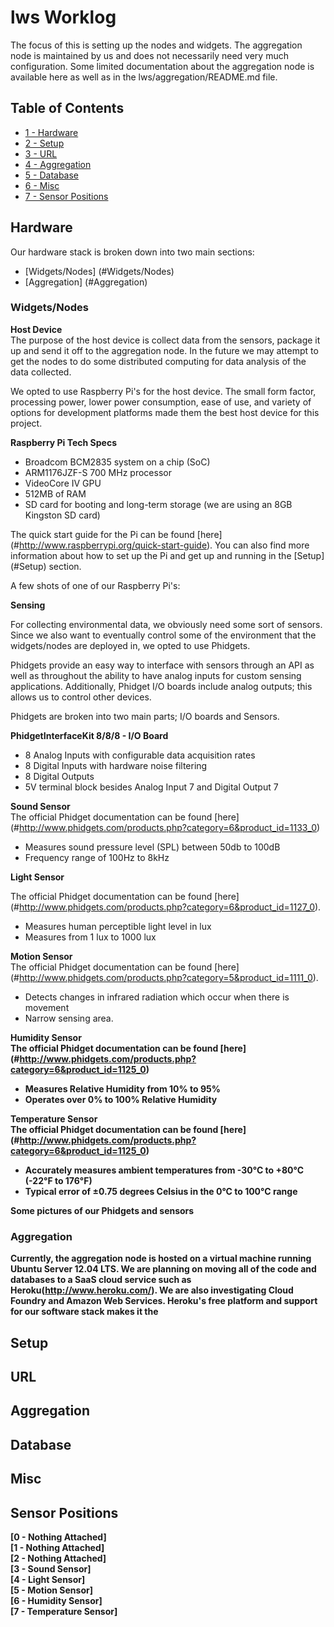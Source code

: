 
lws Worklog
========

The focus of this is setting up the nodes and widgets. The aggregation node is maintained by us and does not necessarily need very much configuration. Some limited documentation about the aggregation node is available here as well as in the lws/aggregation/README.md file.

Table of Contents
-----
* [1 - Hardware](#hardware)
* [2 - Setup](#setup)
* [3 - URL](#URL)
* [4 - Aggregation](#aggregation)
* [5 - Database](#database)
* [6 - Misc](#misc)
* [7 - Sensor Positions](#sensor-positions)

Hardware
------------

Our hardware stack is broken down into two main sections:
* [Widgets/Nodes] (#Widgets/Nodes)
* [Aggregation] (#Aggregation)

### Widgets/Nodes

<b>Host Device</b><br/>
The purpose of the host device is collect data from the sensors, package it up and send it off to the aggregation node. In the future we may attempt to get the nodes to do some distributed computing for data analysis of the data collected. <br/>

We opted to use Raspberry Pi's for the host device. The small form factor, processing power, lower power consumption, ease of use, and variety of options for development platforms made them the best host device for this project. <br/>

<b>Raspberry Pi Tech Specs</b><br/>
* Broadcom BCM2835 system on a chip (SoC)
* ARM1176JZF-S 700 MHz processor
* VideoCore IV GPU
* 512MB of RAM
* SD card for booting and long-term storage (we are using an 8GB Kingston SD card)<br/>

The quick start guide for the Pi can be found [here] (#http://www.raspberrypi.org/quick-start-guide). You can also find more information about how to set up the Pi and get up and running in the [Setup] (#Setup) section.<br/>

A few shots of one of our Raspberry Pi's:


<b>Sensing</b><br/>

For collecting environmental data, we obviously need some sort of sensors. Since we also want to eventually control some of the environment that the widgets/nodes are deployed in, we opted to use Phidgets.<br/>

Phidgets provide an easy way to interface with sensors through an API as well as throughout the ability to have analog inputs for custom sensing applications. Additionally, Phidget I/O boards include analog outputs; this allows us to control other devices. <br/>

Phidgets are broken into two main parts; I/O boards and Sensors. <br/>

<b>PhidgetInterfaceKit 8/8/8 - I/O Board </b><br/>
* 8 Analog Inputs with configurable data acquisition rates
* 8 Digital Inputs with hardware noise filtering
* 8 Digital Outputs
* 5V terminal block besides Analog Input 7 and Digital Output 7

<b> Sound Sensor </b><br/>
The official Phidget documentation can be found [here] (#http://www.phidgets.com/products.php?category=6&product_id=1133_0)
* Measures sound pressure level (SPL) between 50db to 100dB
* Frequency range of 100Hz to 8kHz

<b> Light Sensor </b><br/>

The official Phidget documentation can be found [here] (#http://www.phidgets.com/products.php?category=6&product_id=1127_0).

* Measures human perceptible light level in lux
* Measures from 1 lux to 1000 lux

<b> Motion Sensor </b><br/>
The official Phidget documentation can be found [here] (#http://www.phidgets.com/products.php?category=5&product_id=1111_0).

* Detects changes in infrared radiation which occur when there is movement
* Narrow sensing area.

<b> Humidity Sensor <b/><br/>
The official Phidget documentation can be found [here] (#http://www.phidgets.com/products.php?category=6&product_id=1125_0)

* Measures Relative Humidity from 10% to 95%
* Operates over 0% to 100% Relative Humidity

<b> Temperature Sensor </b><br/>
The official Phidget documentation can be found [here] (#http://www.phidgets.com/products.php?category=6&product_id=1125_0)

* Accurately measures ambient temperatures from -30°C to +80°C (-22°F to 176°F) 
* Typical error of ±0.75 degrees Celsius in the 0°C to 100°C range

<b> Some pictures of our Phidgets and sensors </b><br>


### Aggregation

Currently, the aggregation node is hosted on a virtual machine running Ubuntu Server 12.04 LTS. We are planning on moving all of the code and databases to a SaaS cloud service such as Heroku(http://www.heroku.com/). We are also investigating Cloud Foundry and Amazon Web Services. Heroku's free platform and support for our software stack makes it the 

Setup
-----


URL
---

Aggregation
-----------

Database
--------

Misc
----

Sensor Positions
----------------
[0 - Nothing Attached]<br/>
[1 - Nothing Attached]<br/>
[2 - Nothing Attached]<br/>
[3 - Sound Sensor]<br/>
[4 - Light Sensor]<br/>
[5 - Motion Sensor]<br/>
[6 - Humidity Sensor]<br/>
[7 - Temperature Sensor]<br/>
